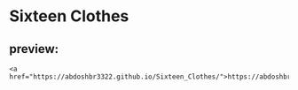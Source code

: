 # Sixteen Clothes

preview:
--------------

	<a href="https://abdoshbr3322.github.io/Sixteen_Clothes/">https://abdoshbr3322.github.io/Sixteen_Clothes/</a>
